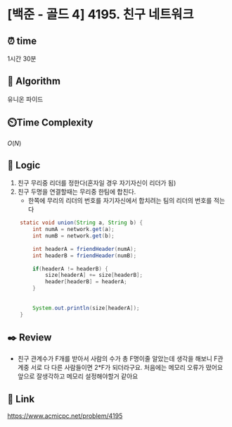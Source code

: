 # [백준 - 골드 4] 4195. 친구 네트워크
 
## ⏰  **time**
1시간 30분

## :pushpin: **Algorithm**
유니온 파이드

## ⏲️**Time Complexity**
$O(N)$

## :round_pushpin: **Logic**
1. 친구 무리중 리더를 정한다(혼자일 경우 자기자신이 리더가 됨)
2. 친구 두명을 연결할때는 무리중 한팀에 합친다.
   	- 한쪽에 무리의 리더의 번호를 자기자신에서 합치려는 팀의 리더의 번호를 적는다
```java
	static void union(String a, String b) {
		int numA = network.get(a);
		int numB = network.get(b);
		
		int headerA = friendHeader(numA);
		int headerB = friendHeader(numB);
		
		if(headerA != headerB) {
			size[headerA] += size[headerB];
			header[headerB] = headerA;
		}
		
		
		System.out.println(size[headerA]);
	}
```

## :black_nib: **Review**
- 친구 관계수가 F개를 받아서 사람의 수가 총 F명이줄 알았는데 생각을 해보니 F관계중 서로 다 다른 사람들이면 2*F가 되더라구요. 처음에는 메모리 오류가 떴어요 앞으로 잘생각하고 메모리 설정해야할거 같아요

## 📡 Link
https://www.acmicpc.net/problem/4195
